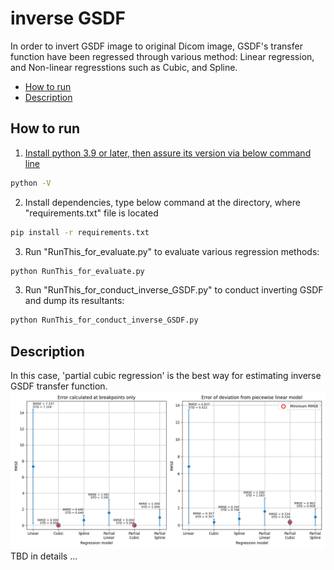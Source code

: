 # inverse GSDF

In order to invert GSDF image to original Dicom image, GSDF's transfer function have been regressed through various method: Linear regression, and Non-linear regresstions such as Cubic, and Spline.

- [How to run](#how-to-run)
- [Description](#description)

## How to run
1. [Install python 3.9 or later, then assure its version via below command line](https://www.python.org/downloads/)
```bash
python -V
```
2. Install dependencies, type below command at the directory, where "requirements.txt" file is located
```bash
pip install -r requirements.txt
```
3. Run "RunThis_for_evaluate.py" to evaluate various regression methods:
```bash
python RunThis_for_evaluate.py
```
3. Run "RunThis_for_conduct_inverse_GSDF.py" to conduct inverting GSDF and dump its resultants:
```bash
python RunThis_for_conduct_inverse_GSDF.py
```

## Description
In this case, 'partial cubic regression' is the best way for estimating inverse GSDF transfer function.
![MRSE](./Result/RMSE.png)
TBD in details ...
